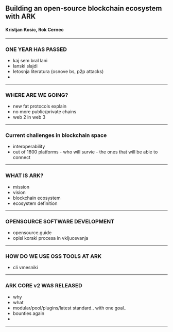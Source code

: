 ## Building an open-source blockchain ecosystem with ARK
#### Kristjan Kosic, Rok Cernec

--- 
### ONE YEAR HAS PASSED
- kaj sem bral lani
- lanski slajdi
- letosnja literatura (osnove bs, p2p attacks)
- 
---
### WHERE ARE WE GOING?
- new fat protocols explain
- no more public/private chains
- web 2 in web 3
---
### Current challenges in blockchain space
- interoperability
- out of 1600 platforms - who will survie - the ones that will be able to connect
---
### WHAT IS ARK?
- mission
- vision
- blockchain ecosystem
- ecosystem definition
---
### OPENSOURCE SOFTWARE DEVELOPMENT
- opensource.guide
- opisi koraki procesa in vkljucevanja
---

### HOW DO WE USE OSS TOOLS AT ARK
- cli vmesniki
---

### ARK CORE v2 WAS RELEASED
- why
- what
- modular/pool/plugins/latest standard.. with one goal..
- bounties again
- 
---

